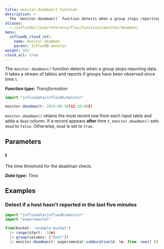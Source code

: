 ```yaml
---
title: monitor.deadman() function
description: >
  The `monitor.deadman()` function detects when a group stops reporting data.
aliases:
  - /influxdb/cloud/reference/flux/functions/monitor/deadman/
menu:
  influxdb_cloud_ref:
    name: monitor.deadman
    parent: InfluxDB monitor
weight: 202
cloud_all: true
---
```


The `monitor.deadman()` function detects when a group stops reporting data.
It takes a stream of tables and reports if groups have been observed since time `t`.

_**Function type:** Transformation_

```js
import "influxdata/influxdb/monitor"

monitor.deadman(t: 2019-08-30T12:30:00Z)
```

`monitor.deadman()` retains the most recent row from each input table and adds a `dead` column.
If a record appears **after** time `t`, `monitor.deadman()` sets `dead` to `false`.
Otherwise, `dead` is set to `true`.

## Parameters

### t
The time threshold for the deadman check.

_**Data type:** Time_

## Examples

### Detect if a host hasn't reported in the last five minutes
```js
import "influxdata/influxdb/monitor"
import "experimental"

from(bucket: "example-bucket")
  |> range(start: -10m)
  |> group(columns: ["host"])
  |> monitor.deadman(t: experimental.subDuration(d: 5m, from: now() ))
```
